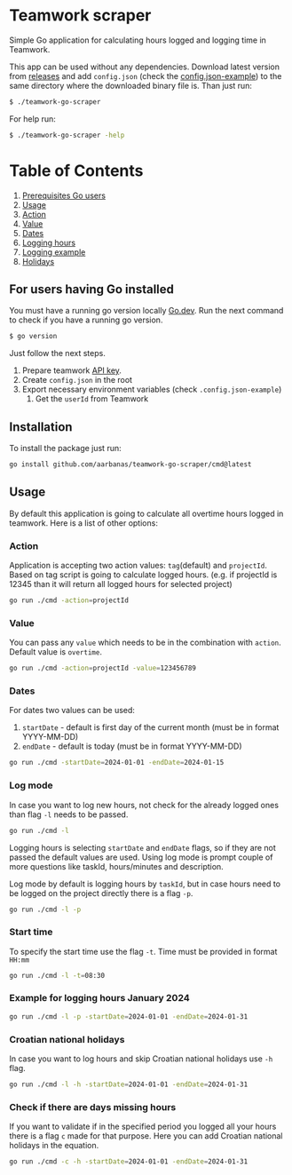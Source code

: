 # Teamwork scraper

Simple Go application for calculating hours logged and logging time in Teamwork.

This app can be used without any dependencies.
Download latest version from [releases](https://github.com/aarbanas/teamwork-go-scraper/releases) and add `config.json` (check the [config.json-example](https://github.com/aarbanas/teamwork-go-scraper/blob/main/config.json-example)) to the
same directory where the downloaded binary file is. Than just run:

```bash
$ ./teamwork-go-scraper
```

For help run:

```bash
$ ./teamwork-go-scraper -help
```

# Table of Contents

1. [Prerequisites Go users](#for-users-having-go-installed)
2. [Usage](#usage)
3. [Action](#action)
4. [Value](#value)
5. [Dates](#dates)
6. [Logging hours](#log-mode)
7. [Logging example](#example-for-logging-hours-january-2024)
8. [Holidays](#croatian-national-holidays)

## For users having Go installed

You must have a running go version locally [Go.dev](https://go.dev/doc/install).
Run the next command to check if you have a running go version.

```bash
$ go version
```

Just follow the next steps.

1. Prepare teamwork [API key](https://apidocs.teamwork.com/docs/teamwork/df5a63302d729-getting-started-with-the-teamwork-com-api).
2. Create `config.json` in the root
3. Export necessary environment variables (check `.config.json-example`)
   1. Get the `userId` from Teamwork

## Installation

To install the package just run:

```bash
go install github.com/aarbanas/teamwork-go-scraper/cmd@latest
```

## Usage

By default this application is going to calculate all overtime hours logged in teamwork. Here is a list of other options:

### Action

Application is accepting two action values: `tag`(default) and `projectId`. Based on tag script is going to calculate logged hours. (e.g. if projectId is 12345 than it will return all logged hours for selected project)

```bash
go run ./cmd -action=projectId
```

### Value

You can pass any `value` which needs to be in the combination with `action`. Default value is `overtime`.

```bash
go run ./cmd -action=projectId -value=123456789
```

### Dates

For dates two values can be used:

1. `startDate` - default is first day of the current month (must be in format YYYY-MM-DD)
2. `endDate` - default is today (must be in format YYYY-MM-DD)

```bash
go run ./cmd -startDate=2024-01-01 -endDate=2024-01-15
```

### Log mode

In case you want to log new hours, not check for the already logged ones than flag `-l` needs to be passed.

```bash
go run ./cmd -l
```

Logging hours is selecting `startDate` and `endDate` flags, so if they are not passed the default values are used.
Using log mode is prompt couple of more questions like taskId, hours/minutes and description.

Log mode by default is logging hours by `taskId`, but in case hours need to be logged on the project directly there is
a flag `-p`.

```bash
go run ./cmd -l -p
```

### Start time

To specify the start time use the flag `-t`. Time must be provided in format `HH:mm`

```bash
go run ./cmd -l -t=08:30
```

### Example for logging hours January 2024

```bash
go run ./cmd -l -p -startDate=2024-01-01 -endDate=2024-01-31
```

### Croatian national holidays

In case you want to log hours and skip Croatian national holidays use `-h` flag.

```bash
go run ./cmd -l -h -startDate=2024-01-01 -endDate=2024-01-31
```

### Check if there are days missing hours

If you want to validate if in the specified period you logged all your hours there is a flag `c` made for that purpose.
Here you can add Croatian national holidays in the equation.

```bash
go run ./cmd -c -h -startDate=2024-01-01 -endDate=2024-01-31
```
